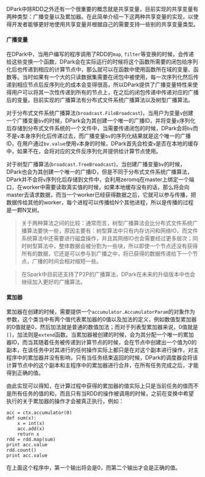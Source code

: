 DPark中除RDD之外还有一个很重要的概念就是共享变量，目前实现的共享变量有两种类型：广播变量以及累加器。在此简单介绍一下这两种共享变量的实现，以使得开发者能够更好地使用共享变量并根据自己的需要支持一些别的共享变量类型。

#### 广播变量

在DPark中，当用户编写的程序调用了RDD的`map`, `filter`等变换的时候，会传递给这些变换一个函数，DPark会在实际运行的时候将这个函数所需要的闭包给序列化后也传递到相应的计算节点中，那么就可以在函数中使用函数所在域的变量、函数等。当时如果有一个大的只读数据集需要在闭包中被使用，每一次序列化然后传递到相应节点后反序列化的成本会变得很高，所以DPark提供了广播变量特性来使得用户可以将其一次性传递到所有的节点上，在之后的闭包传递中传递对应的广播后的变量。目前实现的广播算法有分布式文件系统广播算法以及树型广播算法。

对于分布式文件系统广播算法(`broadcast.FileBroadcast`)，当用户为变量`v`创建一个广播变量`bv`的时候，DPark会为其创建一个唯一的广播ID，并将变量`v`序列化后存储到分布式文件系统的一个文件中，当需要传递闭包的时候，DPark会将`bv`而不是`v`本身序列化后传递过去，而广播变量`bv`的序列化结果就是这个唯一的广播ID，在用户通过`bv.value`使用`v`本身的时候，DPark首先会检查`v`是否在本地的缓存中，如果不在，会将对应的文件反序列化并提供给计算节点使用。

对于树型广播算法(`broadcast.TreeBroadcast`)，当创建广播变量`bv`的时候，DPark也会为其创建一个唯一的广播ID，但是不同于分布式文件系统广播算法，DPark并不会将`v`序列化后存储到文件中，会利用zeromq在master上绑定一个端口，在worker中需要读取真实值的时候，如果本地缓存没有的话，那么将会向master去请求数据，而当一个worker已经获得数据之后，它就可以参与传播，把数据传给其他的worker，每个进程可以传播给N个其他进程，所以是传播的过程是一颗N叉树。

> 关于两种算法之间的比较：通常而言，树型广播算法会比分布式文件系统广播算法要快一些，原因主要有：树型算法中只有内存访问和网络IO，而文件系统算法中还需要进行磁盘操作，并且其网络IO也会需要经过更多层次；同时树型算法中，整体数据会被分割为一些块，所以即使一个节点还没有获得所有的数据，它还是可以参与到广播之中，将已获得的数据传递给下一个节点，广播的时间会相对缩短一些。

> 在Spark中目前还支持了P2P的广播算法，DPark在未来的升级版本中也会继续加入更好的广播算法。

#### 累加器

累加器在创建的时候，需要提供一个`accumulator.AccumulatorParam`的对象作为参数，这个类当中有两个值代表累加器的0值以及加法的定义，例如数值型累加器的0值就是0，然后加法就是普通的数值加法；而对于列表型累加器来说，0值就是`[]`，加法则是`extend`函数。当累加器被创建的时候，会为其分配一个唯一的累加器ID，而当其随着任务被传递到计算节点的时候，会在节点中创建出一个值为0的副本，在该任务中对其进行的任何操作实际上都只是在对这个副本进行操作，对主程序中的累加器并没有影响，只有当任务结束返回的时候，DPark的调度器会将该计算节点中的这个副本和主程序中的累加器进行合并，在所有任务完成之后，才能得到正确的值。

由此实现可以得知，在计算过程中获得的累加器的值实际上只是当前任务的值而不是所有任务的值的和，而且只有当RDD的操作被调用的时候，之前在变换中希望执行的关于累加器的操作才会被真正执行，例如：

    acc = ctx.accumulator(0)
    def sum(x):
        x = int(x)
        acc.add(x)
        return x
    rdd = rdd.map(sum)
    print acc.value
    rdd.count()
    print acc.value

在上面这个程序中，第一个输出将会是0，而第二个输出才会是正确的值。

